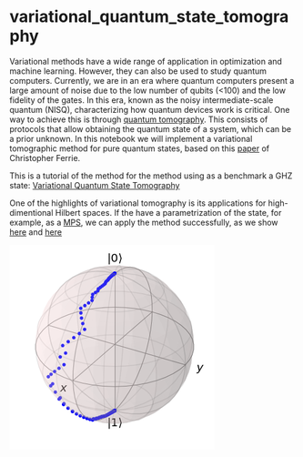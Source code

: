 # variational_quantum_state_tomography

Variational methods have a wide range of application in optimization and machine learning. However, they can also be used to study quantum computers. Currently, we are in an era where quantum computers present a large amount of noise due to the low number of qubits (<100) and the low fidelity of the gates. In this era, known as the noisy intermediate-scale quantum (NISQ), characterizing how quantum devices work is critical. One way to achieve this is through [quantum tomography](https://en.wikipedia.org/wiki/Quantum_tomography). This consists of protocols that allow obtaining the quantum state of a system, which can be a prior unknown. In this notebook we will implement a variational tomographic method for pure quantum states, based on this [paper](https://arxiv.org/abs/1406.4101) of Christopher Ferrie. 

This is a tutorial of the method for the method using as a benchmark a GHZ state: [Variational Quantum State Tomography](./Variational_Quantum_Tomography.ipynb)

One of the highlights of variational tomography is its applications for high-dimentional Hilbert spaces. If the have a parametrization of the state, for example, as a [MPS](https://en.wikipedia.org/wiki/Matrix_product_state), we can apply the method successfully, as we show [here](./Variational_Quantum_Tomography_26qb.ipynb) and [here](./Variational_Quantum_Tomography_30qb.ipynb)


![Bloch](https://github.com/lezav/variational_quantum_state_tomography/blob/main/Bloch%20Sphere/b1.png)

